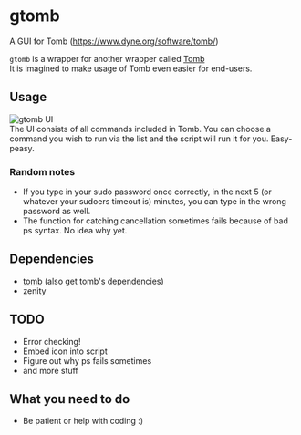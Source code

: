 # gtomb
A GUI for Tomb (https://www.dyne.org/software/tomb/)

`gtomb` is a wrapper for another wrapper called [Tomb](https://github.com/dyne/Tomb)  
It is imagined to make usage of Tomb even easier for end-users.

## Usage
![gtomb UI](https://github.com/parazyd/gtomb/raw/master/screenshot.png "gtomb UI")  
The UI consists of all commands included in Tomb. You can choose a command you wish to run via the
list and the script will run it for you. Easy-peasy.

### Random notes
* If you type in your sudo password once correctly, in the next 5 (or whatever your sudoers timeout is) minutes, you can type in the wrong password as well.
* The function for catching cancellation sometimes fails because of bad ps syntax. No idea why yet.

## Dependencies
* [tomb](https://github.com/dyne/Tomb) (also get tomb's dependencies)
* zenity

## TODO
* Error checking!
* Embed icon into script
* Figure out why ps fails sometimes
* and more stuff 

## What you need to do
* Be patient or help with coding :)
